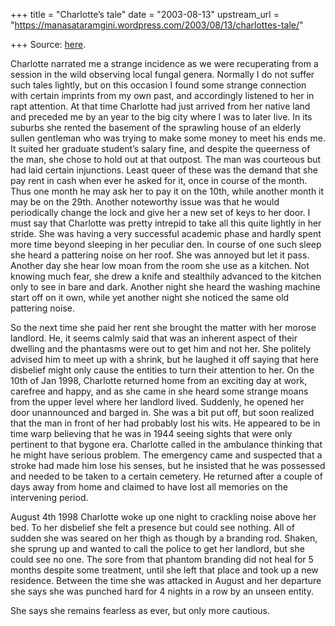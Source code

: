 +++
title = "Charlotte’s tale"
date = "2003-08-13"
upstream_url = "https://manasataramgini.wordpress.com/2003/08/13/charlottes-tale/"

+++
Source: [here](https://manasataramgini.wordpress.com/2003/08/13/charlottes-tale/).

Charlotte narrated me a strange incidence as we were recuperating from a
session in the wild observing local fungal genera. Normally I do not
suffer such tales lightly, but on this occasion I found some strange
connection with certain imprints from my own past, and accordingly
listened to her in rapt attention. At that time Charlotte had just
arrived from her native land and preceded me by an year to the big city
where I was to later live. In its suburbs she rented the basement of the
sprawling house of an elderly sullen gentleman who was trying to make
some money to meet his ends me. It suited her graduate student’s salary
fine, and despite the queerness of the man, she chose to hold out at
that outpost. The man was courteous but had laid certain injunctions.
Least queer of these was the demand that she pay rent in cash when ever
he asked for it, once in course of the month. Thus one month he may ask
her to pay it on the 10th, while another month it may be on the 29th.
Another noteworthy issue was that he would periodically change the lock
and give her a new set of keys to her door. I must say that Charlotte
was pretty intrepid to take all this quite lightly in her stride. She
was having a very successful academic phase and hardly spent more time
beyond sleeping in her peculiar den. In course of one such sleep she
heard a pattering noise on her roof. She was annoyed but let it pass.
Another day she hear low moan from the room she use as a kitchen. Not
knowing much fear, she drew a knife and stealthily advanced to the
kitchen only to see in bare and dark. Another night she heard the
washing machine start off on it own, while yet another night she noticed
the same old pattering noise.

So the next time she paid her rent she brought the matter with her
morose landlord. He, it seems calmly said that was an inherent aspect of
their dwelling and the phantasms were out to get him and not her. She
politely advised him to meet up with a shrink, but he laughed it off
saying that here disbelief might only cause the entities to turn their
attention to her. On the 10th of Jan 1998, Charlotte returned home from
an exciting day at work, carefree and happy, and as she came in she
heard some strange moans from the upper level where her landlord lived.
Suddenly, he opened her door unannounced and barged in. She was a bit
put off, but soon realized that the man in front of her had probably
lost his wits. He appeared to be in time warp believing that he was in
1944 seeing sights that were only pertinent to that bygone era.
Charlotte called in the ambulance thinking that he might have serious
problem. The emergency came and suspected that a stroke had made him
lose his senses, but he insisted that he was possessed and needed to be
taken to a certain cemetery. He returned after a couple of days away
from home and claimed to have lost all memories on the intervening
period.

August 4th 1998 Charlotte woke up one night to crackling noise above her
bed. To her disbelief she felt a presence but could see nothing. All of
sudden she was seared on her thigh as though by a branding rod. Shaken,
she sprung up and wanted to call the police to get her landlord, but she
could see no one. The sore from that phantom branding did not heal for 5
months despite some treatment, until she left that place and took up a
new residence. Between the time she was attacked in August and her
departure she says she was punched hard for 4 nights in a row by an
unseen entity.

She says she remains fearless as ever, but only more cautious.

